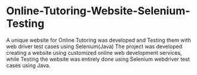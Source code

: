 # Online-Tutoring-Website-Selenium-Testing
A unique website for Online Tutoring was developed and Testing them with web driver test cases using Selenium(Java)
The project was developed creating a website using customized online web development services,
while Testing the website was entirely done using Selenium webdriver test cases using Java.


